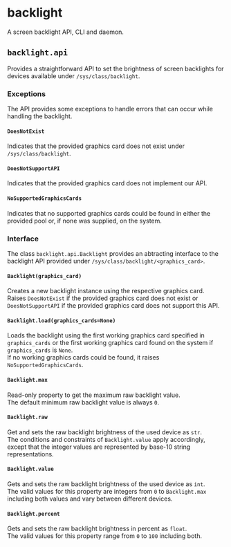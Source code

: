 # backlight
A screen backlight API, CLI and daemon.

## `backlight.api`
Provides a straightforward API to set the brightness of screen backlights
for devices available under `/sys/class/backlight`.

### Exceptions
The API provides some exceptions to handle errors that can occur while
handling the backlight.

#### `DoesNotExist`
Indicates that the provided graphics card does not exist under
`/sys/class/backlight`.

#### `DoesNotSupportAPI`
Indicates that the provided graphics card does not implement our API.

#### `NoSupportedGraphicsCards`
Indicates that no supported graphics cards could be found in either the
provided pool or, if none was supplied, on the system.

### Interface
The class `backlight.api.Backlight` provides an abtracting interface to the
backlight API provided under `/sys/class/backlight/<graphics_card>`.

#### `Backlight(graphics_card)`
Creates a new backlight instance using the respective graphics card.  
Raises `DoesNotExist` if the provided graphics card does not exist or
`DoesNotSupportAPI` if the provided graphics card does not support this API.

#### `Backlight.load(graphics_cards=None)`
Loads the backlight using the first working graphics card specified in
`graphics_cards` or the first working graphics card found on the system
if `graphics_cards` is `None`.  
If no working graphics cards could be found, it raises
`NoSupportedGraphicsCards`.

#### `Backlight.max`
Read-only property to get the maximum raw backlight value.  
The default minimum raw backlight value is always `0`.

#### `Backlight.raw`
Get and sets the raw backlight brightness of the used device as `str`.  
The conditions and constraints of `Backlight.value` apply accordingly, except
that the integer values are represented by base-10 string representations.

#### `Backlight.value`
Gets and sets the raw backlight brightness of the used device as `int`.  
The valid values for this property are integers from `0` to `Backlight.max`
including both values and vary between different devices.

#### `Backlight.percent`
Gets and sets the raw backlight brightness in percent as `float`.  
The valid values for this property range from `0` to `100` including both.

